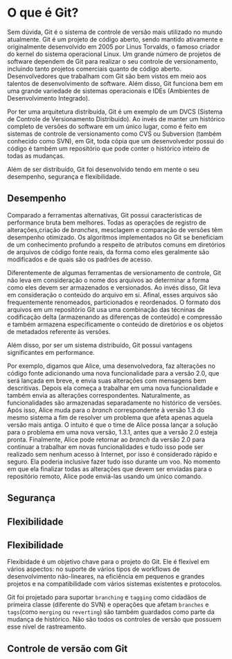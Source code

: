 # O que é Git?

Sem dúvida, Git é o sistema de controle de versão mais utilizado no mundo atualmente. Git é um projeto de código aberto, sendo mantido ativamente e originalmente desenvolvido em 2005 por Linus Torvalds, o famoso criador do kernel do sistema operacional Linux. Um grande número de projetos de software dependem de Git para realizar o seu controle de versionamento, incluindo tanto projetos comerciais quanto de código aberto. Desenvolvedores que trabalham com Git são bem vistos em meio aos talentos de desenvolvimento de software. Além disso, Git funciona bem em uma grande variedade de sistemas operacionais e IDEs (Ambientes de Desenvolvimento Integrado).

Por ter uma arquitetura distribuída, Git é um exemplo de um DVCS (Sistema de Controle de Versionamento Distribuído). Ao invés de manter um histórico completo de versões do software em um único lugar, como é feito em sistemas de controle de versionamento como CVS ou Subversion (também conhecido como SVN), em Git, toda cópia que um desenvolvedor possui do código é também um repositório que pode conter o histórico inteiro de todas as mudanças.

Além de ser distribuído, Git foi desenvolvido tendo em mente o seu desempenho, segurança e flexibilidade.

## Desempenho

Comparado a ferramentas alternativas, Git possui características de performance bruta bem melhores. Todas as operações de registro de alterações,criação de _branches_, mesclagem e comparação de versões têm desempenho otimizado. Os algoritmos implementados no Git se beneficiam de um conhecimento profundo a respeito de atributos comuns em diretórios de arquivos de código fonte reais, da forma como eles geralmente são modificados e de quais são os padrões de acesso.

Diferentemente de algumas ferramentas de versionamento de controle, Git não leva em consideração o nome dos arquivos ao determinar a forma como eles devem ser armazenados e versionados. Ao invés disso, Git leva em consideração o conteúdo do arquivo em si. Afinal, esses arquivos são frequentemente renomeados, particionados e reordenados. O formato dos arquivos em um repositório Git usa uma combinação das técninas de codificação delta (armazenando as diferenças de conteúdo) e compressão e também armazena especificamente o conteúdo de diretórios e os objetos de metadados referente às versões.

Além disso, por ser um sistema distribuído, Git possui vantagens significantes em performance.

Por exemplo, digamos que Alice, uma desenvolvedora, faz alterações no código fonte adicionando uma nova funcionalidade para a versão 2.0, que será lançada em breve, e envia suas alterações com mensagens bem descritivas. Depois ela começa a trabalhar em uma nova funcionalidade e também envia as alterações correspondentes. Naturalmente, as funcionalidades são armazenadas separadamente no histórico de versões. Após isso, Alice muda para o _branch_ correspondente à versão 1.3 do mesmo sistema a fim de resolver um problema que afeta apenas aquela versão mais antiga. O intuito é que o time de Alice possa lançar a solução para o problema em uma nova versão, 1.3.1, antes que a versão 2.0 esteja pronta. Finalmente, Alice pode retornar ao _branch_ da versão 2.0 para continuar a trabalhar em novas funcionalidades e tudo isso pode ser realizado sem nenhum acesso à Internet, por isso é considerado rápido e seguro. Ela poderia inclusive fazer tudo isso durante um voo. No momento em que ela finalizar todas as alterações que devem ser enviadas para o repositório remoto, Alice pode enviá-las usando um único comando.

## Segurança

## Flexibilidade

## Flexibilidade

Flexibidade é um objetivo chave para o projeto do Git. Ele é flexível em vários aspectos: no suporte de vários tipos de workflows de desenvolvimento não-lineares, na eficiência em pequenos e grandes projetos e na compatibilidade com vários sistemas existentes e protocolos.

Git foi projetado para suportar `branching` e `tagging` como cidadãos de primeira classe (diferente do SVN) e operações que afetam `branches` e `tags`(como `merging` ou `reverting`) são também guardados como parte da mudança de histórico. Não são todos os controles de versão que possuem esse nível de rastreamento.

## Controle de versão com Git
